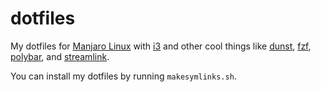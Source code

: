# dotfiles

My dotfiles for [Manjaro Linux](manjaro.org) with [i3](i3wm.org) and other cool things like [dunst](github.com/dunst-project/dunst), [fzf](github.com/junegunn/fzf), [polybar](github.com/jaagr/polybar), and [streamlink](github.com/streamlink/streamlink).

You can install my dotfiles by running `makesymlinks.sh`.
